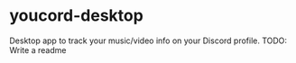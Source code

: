 # youcord-desktop
Desktop app to track your music/video info on your Discord profile. TODO: Write a readme
